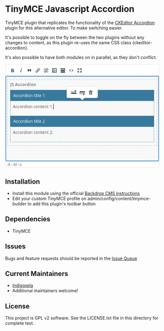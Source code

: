 # TinyMCE Javascript Accordion

TinyMCE plugin that replicates the functionality of the [CKEditor Accordion](https://backdropcms.org/project/ckeditor_accordion)
plugin for this alternative editor. To make switching easier.

It's possible to toggle on the fly between the two plugins without any
changes to content, as this plugin re-uses the same CSS class
(ckeditor-accordion).

It's also possible to have both modules on in parallel, as they don't
conflict.

![Screenshot of the open editor](https://raw.githubusercontent.com/backdrop-contrib/tinymce_js_accordion/1.x-1.x/screenshots/tinymce-js-accordion.webp)

## Installation

- Install this module using the official [Backdrop CMS instructions](https://docs.backdropcms.org/documentation/extend-with-modules)
- Edit your custom TinyMCE profile on admin/config/content/tinymce-builder to
  add this plugin's toolbar button

## Dependencies

- TinyMCE

## Issues

Bugs and feature requests should be reported in the [Issue Queue](https://github.com/backdrop-contrib/tinymce_js_accordion/issues)

## Current Maintainers

- [Indigoxela](https://github.com/indigoxela)
- Additional maintainers welcome!

## License

This project is GPL v2 software. See the LICENSE.txt file in this directory for complete text.
